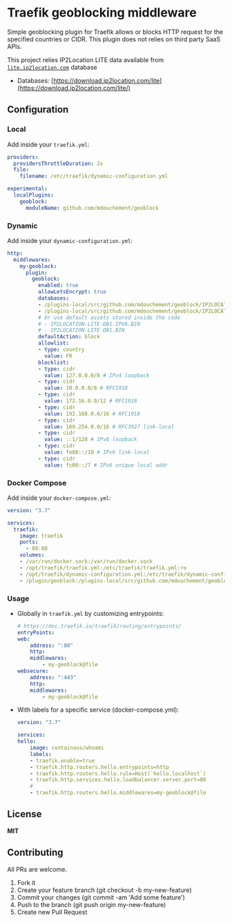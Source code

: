 # Traefik geoblocking middleware

Simple geoblocking plugin for Traefik allows or blocks HTTP request for the specified countries or CIDR.
This plugin does not relies on third party SaaS APIs.

This project relies IP2Location LITE data available from [`lite.ip2location.com`](https://lite.ip2location.com/database/ip-country) database
- Databases: [https://download.ip2location.com/lite](https://download.ip2location.com/lite/)


## Configuration

### Local

Add inside your `traefik.yml`:

```yml
providers:
  providersThrottleDuration: 2s
  file:
    filename: /etc/traefik/dynamic-configuration.yml

experimental:
  localPlugins:
    geoblock:
      moduleName: github.com/mdouchement/geoblock
```

### Dynamic

Add inside your `dynamic-configuration.yml`:

```yml
http:
  middlewares:
    my-geoblock:
      plugin:
        geoblock:
          enabled: true
          allowLetsEncrypt: true
          databases:
          - /plugins-local/src/github.com/mdouchement/geoblock/IP2LOCATION-LITE-DB1.IPV6.BIN
          - /plugins-local/src/github.com/mdouchement/geoblock/IP2LOCATION-LITE-DB1.BIN
          # Or use default assets stored inside the code
          # - IP2LOCATION-LITE-DB1.IPV6.BIN
          # - IP2LOCATION-LITE-DB1.BIN
          defaultAction: block
          allowlist:
          - type: country
            value: FR
          blocklist:
          - type: cidr
            value: 127.0.0.0/8 # IPv4 loopback
          - type: cidr
            value: 10.0.0.0/8 # RFC1918
          - type: cidr
            value: 172.16.0.0/12 # RFC1918
          - type: cidr
            value: 192.168.0.0/16 # RFC1918
          - type: cidr
            value: 169.254.0.0/16 # RFC3927 link-local
          - type: cidr
            value: ::1/128 # IPv6 loopback
          - type: cidr
            value: fe80::/10 # IPv6 link-local
          - type: cidr
            value: fc00::/7 # IPv6 unique local addr
```

### Docker Compose

Add inside your `docker-compose.yml`:

```yml
version: "3.7"

services:
  traefik:
    image: traefik
    ports:
      - 80:80
    volumes:
    - /var/run/docker.sock:/var/run/docker.sock
    - /opt/traefik/traefik.yml:/etc/traefik/traefik.yml:ro
    - /opt/traefik/dynamic-configuration.yml:/etc/traefik/dynamic-configuration.yml:ro
    - /plugin/geoblock:/plugins-local/src/github.com/mdouchement/geoblock
```

### Usage

- Globally in `traefik.yml` by customizing entrypoints:
    ```yml
    # https://doc.traefik.io/traefik/routing/entrypoints/
    entryPoints:
    web:
        address: ":80"
        http:
        middlewares:
            - my-geoblock@file
    websecure:
        address: ":443"
        http:
        middlewares:
            - my-geoblock@file
    ```

- With labels for a specific service (docker-compose.yml):
    ```yml
    version: "3.7"

    services:
    hello:
        image: containous/whoami
        labels:
        - traefik.enable=true
        - traefik.http.routers.hello.entrypoints=http
        - traefik.http.routers.hello.rule=Host(`hello.localhost`)
        - traefik.http.services.hello.loadbalancer.server.port=80
        #
        - traefik.http.routers.hello.middlewares=my-geoblock@file
    ```

## License

**MIT**


## Contributing

All PRs are welcome.

1. Fork it
2. Create your feature branch (git checkout -b my-new-feature)
3. Commit your changes (git commit -am 'Add some feature')
5. Push to the branch (git push origin my-new-feature)
6. Create new Pull Request